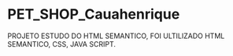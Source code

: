 # PET_SHOP_Cauahenrique
PROJETO ESTUDO DO HTML SEMANTICO, FOI ULTILIZADO HTML SEMANTICO, CSS, JAVA SCRIPT.
